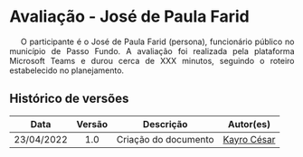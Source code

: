 # Avaliação -  José de Paula Farid

<p style="text-indent: 20px; text-align: justify">
O participante é o José de Paula Farid (persona), funcionário público no município de Passo Fundo. A avaliação foi realizada pela plataforma Microsoft Teams  e durou cerca de XXX minutos, seguindo o roteiro estabelecido no planejamento.
</p>

<div align="center">
  

</div>

## Histórico de versões

 | **Data**   | **Versão** | **Descrição**                            |                **Autor(es)**                 |
 | ---------- | :--------: | ---------------------------------------- | :------------------------------------------: |
 | 23/04/2022  |    1.0     |   Criação do documento    |        [Kayro César](https://github.com/kayrocesar)         |
